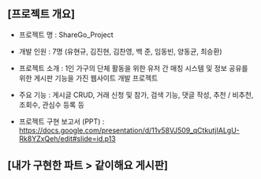 ## [프로젝트 개요]

- 프로젝트 명 : ShareGo_Project

- 개발 인원 : 7명 (유현규, 김진현, 김찬영, 백 준, 임동빈, 양동균, 최승환)

- 프로젝트 소개 : 1인 가구의 단체 활동을 위한 유저 간 매칭 시스템 및 정보 공유를 위한 게시판 기능을 가진 웹사이트 개발 프로젝트

- 주요 기능 : 게시글 CRUD, 거래 신청 및 참가, 검색 기능, 댓글 작성, 추천 / 비추천, 조회수, 관심수 등록 등

- 프로젝트 구현 보고서 (PPT) : https://docs.google.com/presentation/d/11v58VJ509_qCtkutjIALgU-Rk8YZxQeh/edit#slide=id.p13


## [내가 구현한 파트 > 같이해요 게시판]

